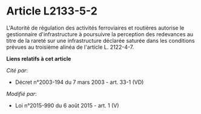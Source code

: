 # Article L2133-5-2

L'Autorité de régulation des activités ferroviaires et routières autorise le gestionnaire d'infrastructure à poursuivre la
perception des redevances au titre de la rareté sur une infrastructure déclarée saturée dans les conditions prévues au
troisième alinéa de l'article L. 2122-4-7.

**Liens relatifs à cet article**

_Cité par_:

  - Décret n°2003-194 du 7 mars 2003 - art. 33-1 (VD)

_Modifié par_:

  - Loi n°2015-990 du 6 août 2015 - art. 1 (V)
